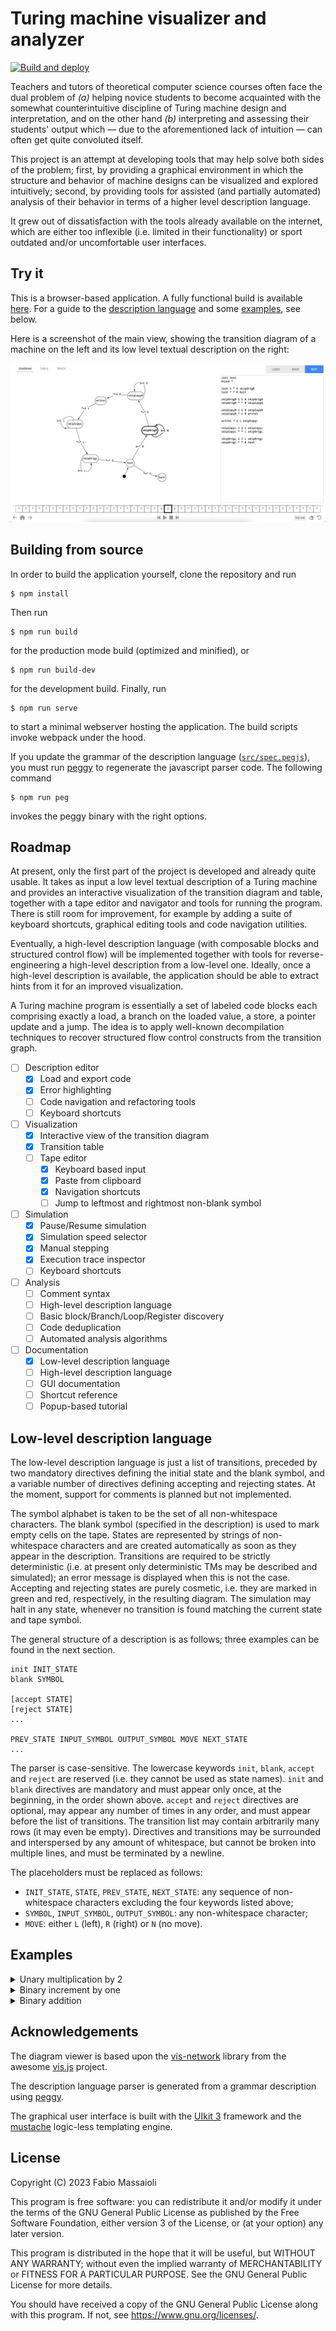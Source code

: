 # Turing machine visualizer and analyzer

[![Build and deploy](https://github.com/fbbdev/turing/actions/workflows/webpack.yml/badge.svg)](https://github.com/fbbdev/turing/actions/workflows/webpack.yml)

Teachers and tutors of theoretical computer science courses often face the dual
problem of *(a)* helping novice students to become acquainted with the somewhat
counterintuitive discipline of Turing machine design and interpretation, and on
the other hand *(b)* interpreting and assessing their students' output which
— due to the aforementioned lack of intuition — can often get quite convoluted
itself.

This project is an attempt at developing tools that may help solve both sides
of the problem; first, by providing a graphical environment in which the
structure and behavior of machine designs can be visualized and explored
intuitively; second, by providing tools for assisted (and partially automated)
analysis of their behavior in terms of a higher level description language.

It grew out of dissatisfaction with the tools already available on the internet,
which are either too inflexible (i.e. limited in their functionality) or sport
outdated and/or uncomfortable user interfaces.

## Try it

This is a browser-based application. A fully functional build is available
[here](https://fbbdev.it/turing/).
For a guide to the [description language](#description-language) and some
[examples](#examples), see below.

Here is a screenshot of the main view, showing the transition diagram of a
machine on the left and its low level textual description on the right:

![A screenshot of the diagram view](screenshot.png)

## Building from source

In order to build the application yourself, clone the repository and run
```
$ npm install
```
Then run
```
$ npm run build
```
for the production mode build (optimized and minified), or
```
$ npm run build-dev
```
for the development build. Finally, run
```
$ npm run serve
```
to start a minimal webserver hosting the application. The build scripts invoke
webpack under the hood.

If you update the grammar of the description language
([`src/spec.pegjs`](src/spec.pegjs)), you must run
[peggy](https://peggyjs.org/) to regenerate the javascript parser code. The
following command
```
$ npm run peg
```
invokes the peggy binary with the right options.

## Roadmap

At present, only the first part of the project is developed and already quite
usable. It takes as input a low level textual description of a Turing machine
and provides an interactive visualization of the transition diagram and table,
together with a tape editor and navigator and tools for running the program.
There is still room for improvement, for example by adding a suite of keyboard
shortcuts, graphical editing tools and code navigation utilities.

Eventually, a high-level description language (with composable blocks and
structured control flow) will be implemented together with tools for
reverse-engineering a high-level description from a low-level one. Ideally,
once a high-level description is available, the application should be able to
extract hints from it for an improved visualization.

A Turing machine program is essentially a set of labeled code blocks each
comprising exactly a load, a branch on the loaded value, a store, a pointer
update and a jump. The idea is to apply well-known decompilation techniques
to recover structured flow control constructs from the transition graph.

- [ ] Description editor
  - [x] Load and export code
  - [x] Error highlighting
  - [ ] Code navigation and refactoring tools
  - [ ] Keyboard shortcuts
- [ ] Visualization
  - [x] Interactive view of the transition diagram
  - [x] Transition table
  - [ ] Tape editor
    - [x] Keyboard based input
    - [x] Paste from clipboard
    - [x] Navigation shortcuts
    - [ ] Jump to leftmost and rightmost non-blank symbol
- [ ] Simulation
  - [x] Pause/Resume simulation
  - [x] Simulation speed selector
  - [x] Manual stepping
  - [x] Execution trace inspector
  - [ ] Keyboard shortcuts
- [ ] Analysis
  - [ ] Comment syntax
  - [ ] High-level description language
  - [ ] Basic block/Branch/Loop/Register discovery
  - [ ] Code deduplication
  - [ ] Automated analysis algorithms
- [ ] Documentation
    - [x] Low-level description language
    - [ ] High-level description language
    - [ ] GUI documentation
    - [ ] Shortcut reference
    - [ ] Popup-based tutorial

## Low-level description language

The low-level description language is just a list of transitions, preceded by
two mandatory directives defining the initial state and the blank symbol, and
a variable number of directives defining accepting and rejecting states. At the
moment, support for comments is planned but not implemented.

The symbol alphabet is taken to be the set of all non-whitespace characters.
The blank symbol (specified in the description) is used to mark empty cells on
the tape. States are represented by strings of non-whitespace characters and
are created automatically as soon as they appear in the description.
Transitions are required to be strictly deterministic (i.e. at present only
deterministic TMs may be described and simulated); an error message is
displayed when this is not the case. Accepting and rejecting states are purely
cosmetic, i.e. they are marked in green and red, respectively, in the
resulting diagram. The simulation may halt in any state, whenever no transition
is found matching the current state and tape symbol.

The general structure of a description is as follows; three examples can be
found in the next section.
```
init INIT_STATE
blank SYMBOL

[accept STATE]
[reject STATE]
...

PREV_STATE INPUT_SYMBOL OUTPUT_SYMBOL MOVE NEXT_STATE
...
```
The parser is case-sensitive. The lowercase keywords `init`, `blank`, `accept`
and `reject` are reserved (i.e. they cannot be used as state names). `init`
and `blank` directives are mandatory and must appear only once, at the
beginning, in the order shown above. `accept` and `reject` directives are
optional, may appear any number of times in any order, and must appear before
the list of transitions. The transition list may contain arbitrarily many rows
(it may even be empty). Directives and transitions may be surrounded and
interspersed by any amount of whitespace, but cannot be broken into multiple
lines, and must be terminated by a newline.

The placeholders must be replaced as follows:
  - `INIT_STATE`, `STATE`, `PREV_STATE`, `NEXT_STATE`: any sequence of
  non-whitespace characters excluding the four keywords listed above;
  - `SYMBOL`, `INPUT_SYMBOL`, `OUTPUT_SYMBOL`: any non-whitespace character;
  - `MOVE`: either `L` (left), `R` (right) or `N` (no move).

## Examples

<details>
<summary>Unary multiplication by 2</summary>

A machine that reads from the tape an integer in _unary_ notation (_n_ is
represented by a list of _n_ occurrences of the symbol `1`) and writes it back
doubled.

[Load in the simulator](https://fbbdev.it/turing/?fetch=https%3A%2F%2Fraw.githubusercontent.com%2Ffbbdev%2Fturing%2Fmain%2Fexamples%2FunaryDup.txt)

_Instructions:_ click the link above; when the machine has been loaded, click
the tape head (the cell with a large black border), type `1` as many times as
you like, press the `Enter` key and hit the play button.

```
init test
blank *

test 1 * R skipOrigR
test * * R halt

skipOrigR 1 1 R skipOrigR
skipOrigR * * R skipCopyR

skipCopyR 1 1 R skipCopyR
skipCopyR * 1 R write1

write1 * 1 L skipCopyL

skipCopyL 1 1 L skipCopyL
skipCopyL * * L skipOrigL

skipOrigL 1 1 L skipOrigL
skipOrigL * * R test
```
</details>

<details>
<summary>Binary increment by one</summary>

A machine that reads from the tape an integer in _binary_ notation and writes
it back incremented by one.

[Load in the simulator](https://fbbdev.it/turing/?fetch=https%3A%2F%2Fraw.githubusercontent.com%2Ffbbdev%2Fturing%2Fmain%2Fexamples%2FbinaryIncr.txt)

_Instructions:_ click the link above; when the machine has been loaded, click
the tape head (the cell with a large black border), type a sequence of `1`s and
`0`s, press the `Enter` key and hit the play button.

```
init q0
blank *

q0 * * L q1
q0 0 0 R q0
q0 1 1 R q0

q1 * 1 L q2
q1 0 1 L q2
q1 1 0 L q1

q2 * * R halt
q2 0 0 L q2
q2 1 1 L q2
```
</details>

<details>
<summary>Binary addition</summary>

A machine that reads from the tape two integers in _binary_ notation, separated
by a blank, and writes back their sum.

[Load in the simulator](https://fbbdev.it/turing/?fetch=https%3A%2F%2Fraw.githubusercontent.com%2Ffbbdev%2Fturing%2Fmain%2Fexamples%2FbinaryAdd.txt)

_Instructions:_ click the link above; when the machine has been loaded, click
the tape head (the cell with a large black border), type a sequence of `1`s and
`0`s, press `Space`, then type again a sequence of `1`s and `0`s, press the
`Enter` key and hit the play button.

```
init test
blank *

test 0 0 R skipO1
test 1 1 R skipO1
test * * R halt

skipO1 z z R skipO1
skipO1 o o R skipO1
skipO1 0 0 R skipO1
skipO1 1 1 R skipO1
skipO1 * * R getO2

getO2 * * L rewrite
getO2 0 0 R getO2_0
getO2 1 1 R getO2_1

getO2_0 0 0 R getO2_0
getO2_0 1 1 R getO2_1
getO2_0 * * L biteO2_0

getO2_1 0 0 R getO2_0
getO2_1 1 1 R getO2_1
getO2_1 * * L biteO2_1

biteO2_0 0 * L rskipO2_0

biteO2_1 1 * L rskipO2_1

rskipO2_0 0 0 L rskipO2_0
rskipO2_0 1 1 L rskipO2_0
rskipO2_0 * * L add_0

add_0 z z L add_0
add_0 o o L add_0
add_0 0 z R skipO1
add_0 1 o R skipO1
add_0 * z R skipO1

rskipO2_1 0 0 L rskipO2_1
rskipO2_1 1 1 L rskipO2_1
rskipO2_1 * * L add_1

add_1 z z L add_1
add_1 o o L add_1
add_1 0 o R skipO1
add_1 1 z L incr
add_1 * o R skipO1

incr 1 0 L incr
incr 0 1 R skipO1
incr * 1 R skipO1

rewrite * * L rewrite'

rewrite' z 0 L rewrite'
rewrite' o 1 L rewrite'
rewrite' 0 0 L rewrite'
rewrite' 1 1 L rewrite'
rewrite' * * R halt
```
</details>

## Acknowledgements

The diagram viewer is based upon the
[vis-network](https://visjs.github.io/vis-network/docs/) library from the
awesome [vis.js](https://visjs.org/) project.

The description language parser is generated from a grammar description using
[peggy](https://peggyjs.org/).

The graphical user interface is built with the [UIkit 3](https://getuikit.com/)
framework and the [mustache](https://mustache.github.io/) logic-less templating
engine.

## License

Copyright (C) 2023 Fabio Massaioli

This program is free software: you can redistribute it and/or modify
it under the terms of the GNU General Public License as published by
the Free Software Foundation, either version 3 of the License, or
(at your option) any later version.

This program is distributed in the hope that it will be useful,
but WITHOUT ANY WARRANTY; without even the implied warranty of
MERCHANTABILITY or FITNESS FOR A PARTICULAR PURPOSE.  See the
GNU General Public License for more details.

You should have received a copy of the GNU General Public License
along with this program.  If not, see <https://www.gnu.org/licenses/>.

